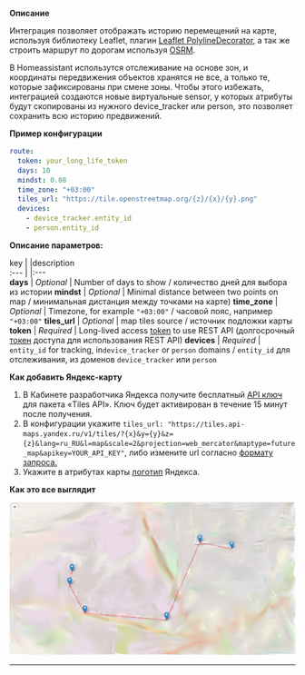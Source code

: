 **Описание**

<p>Интеграция позволяет отображать историю перемещений на карте, используя библиотеку Leaflet, плагин <a href='https://github.com/bbecquet/Leaflet.PolylineDecorator'>Leaflet PolylineDecorator</a>, а так же строить маршрут по дорогам используя <a href='https://project-osrm.org/'>OSRM</a>.</p>

<p>В Homeassistant использутся отслеживание на основе зон, и координаты передвижения объектов хранятся не все, а только те, которые зафиксированы при смене зоны. Чтобы этого избежать, интеграцией создаются новые виртуальные sensor, у которых атрибуты будут скопированы из нужного device_tracker или person, это позволяет сохранить всю историю предвижений.</p>

**Пример конфигурации**

```yaml
route:
  token: your_long_life_token
  days: 10
  mindst: 0.08
  time_zone: "+03:00"
  tiles_url: "https://tile.openstreetmap.org/{z}/{x}/{y}.png"
  devices:
    - device_tracker.entity_id
    - person.entity_id
```

**Описание параметров:**  
  
key |  |description  
:--- | |:---  
**days** | *Optional* | Number of days to show / количество дней для выбора из истории
**mindst** | *Optional* | Minimal distance between two points on map / минимальная дистанция между точками на карте)
**time_zone** | *Optional* | Timezone, for example ```"+03:00"``` / часовой пояс, например ```"+03:00"```
**tiles_url** | *Optional* | map tiles source / источник подложки карты
**token** | *Required* | Long-lived access [token](https://my.home-assistant.io/redirect/profile_security/ "token") to use REST API (долгосрочный [токен](https://my.home-assistant.io/redirect/profile_security/ "token") доступа для использования REST API)
**devices** | *Required* | ```entity_id``` for tracking, in```device_tracker``` or ```person``` domains  / ```entity_id``` для отслеживания, из доменов ```device_tracker``` или ```person```

**Как добавить Яндекс-карту**

1. В Кабинете разработчика Яндекса получите бесплатный [API ключ](https://developer.tech.yandex.ru/ "API ключ") для пакета «Tiles API». Ключ будет активирован в течение 15 минут после получения.
2. В конфигурации укажите ```tiles_url: "https://tiles.api-maps.yandex.ru/v1/tiles/?{x}&y={y}&z={z}&lang=ru_RU&l=map&scale=2&projection=web_mercator&maptype=future_map&apikey=YOUR_API_KEY"```, либо измените url согласно [формату запроса.](https://yandex.ru/maps-api/docs/tiles-api/request.html "Формат запроса")
3. Укажите в атрибутах карты [логотип](https://yandex.ru/maps-api/docs/tiles-api/index.html#using-logo "логотип") Яндекса.


**Как это все выглядит**

![example][exampleimg]



***

[exampleimg]: map.jpeg